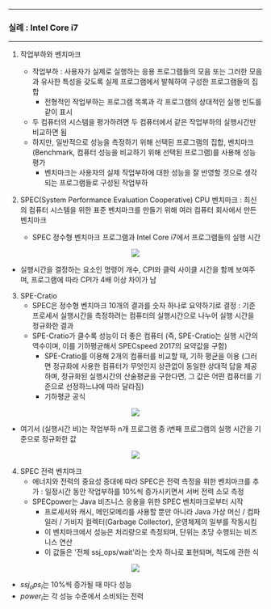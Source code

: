 -----
### 실례 : Intel Core i7
-----
1. 작업부하와 벤치마크
   - 작업부하 : 사용자가 실제로 실행하는 응용 프로그램들의 모음 또는 그러한 모음과 유사한 특성을 갖도록 실제 프로그램에서 발췌하여 구성한 프로그램들의 집합
     + 전형적인 작업부하는 프로그램 목록과 각 프로그램의 상대적인 실행 빈도를 같이 표시
   - 두 컴퓨터의 시스템을 평가하려면 두 컴퓨터에서 같은 작업부하의 실행시간만 비교하면 됨
   - 하지만, 일반적으로 성능을 측정하기 위해 선택된 프로그램의 집합, 벤치마크(Benchmark, 컴퓨터 성능을 비교하기 위해 선택된 프로그램)를 사용해 성능 평가
     + 벤치마크는 사용자의 실제 작업부하에 대한 성능을 잘 반영할 것으로 생각되는 프로그램들로 구성된 작업부하

2. SPEC(System Performance Evaluation Cooperative) CPU 벤치마크 : 최신의 컴퓨터 시스템을 위한 표준 벤치마크를 만들기 위해 여러 컴퓨터 회사에서 만든 벤치마크
    - SPEC 정수형 벤치마크 프로그램과 Intel Core i7에서 프로그램들의 실행 시간
<div align="center">
<img src="https://github.com/user-attachments/assets/74fd513d-4059-4519-86e3-943af4a55f07">
</div>

   - 실행시간을 결정하는 요소인 명령어 개수, CPI와 클럭 사이클 시간을 함께 보여주며, 프로그램에 따라 CPI가 4배 이상 차이가 남

3. SPE-Cratio
   - SPEC은 정수형 벤치마크 10개의 결과를 숫자 하나로 요약하기로 결정 : 기준 프로세서 실행시간을 측정하려는 컴퓨터의 실행시간으로 나누어 실행 시간을 정규화한 결과
   - SPE-Cratio가 클수록 성능이 더 좋은 컴퓨터 (즉, SPE-Cratio는 실행 시간의 역수이며, 이를 기하평균해서 SPECspeed 2017의 요약값을 구함)
     + SPE-Cratio를 이용해 2개의 컴퓨터를 비교할 때, 기하 평균을 이용 (그러면 정규화에 사용한 컴퓨터가 무엇인지 상관없이 동일한 상대적 답을 제공하며, 정규화된 실행시간의 산술평균을 구한다면, 그 값은 어떤 컴퓨터를 기준으로 선정하느냐에 따라 달라짐)
     + 기하평균 공식
<div align="center">
<img src="https://github.com/user-attachments/assets/a1614d7d-a3e2-4da5-9c89-5d86eed63290">
</div>

   - 여기서 (실행시간 비)는 작업부하 n개 프로그램 중 i번째 프로그램의 실행 시간을 기준으로 정규화한 값
<div align="center">
<img src="https://github.com/user-attachments/assets/3b6e92e2-43ba-4321-a826-87ca8c354e71">
</div>

4. SPEC 전력 벤치마크
   - 에너지와 전력의 중요성 증대에 따라 SPEC은 전력 측정을 위한 벤치마크를 추가 : 일정시간 동안 작업부하를 10%씩 증가시키면서 서버 전력 소모 측정
   - SPECpower는 Java 비즈니스 응용을 위한 SPEC 벤치마크로부터 시작
     + 프로세서와 캐시, 메인모메리를 사용할 뿐만 아니라 Java 가상 머신 / 컴파일러 / 가비지 컬렉터(Garbage Collector), 운영체제의 일부를 작동시킴
     + 이 벤치마크에서 성능은 처리량으로 측정되며, 단위는 초당 수행되는 비즈니스 연산
     + 이 값들은 '전체 ssj_ops/wait'라는 숫자 하나로 표현되며, 척도에 관한 식
<div align="center">
<img src="https://github.com/user-attachments/assets/f347de96-f80c-4fa1-adc1-d4deedc4fcc0">
</div>

   - $ssj_ops{_i}$는 10%씩 증가될 때 마다 성능
   - $power_{i}$는 각 성능 수준에서 소비되는 전력
